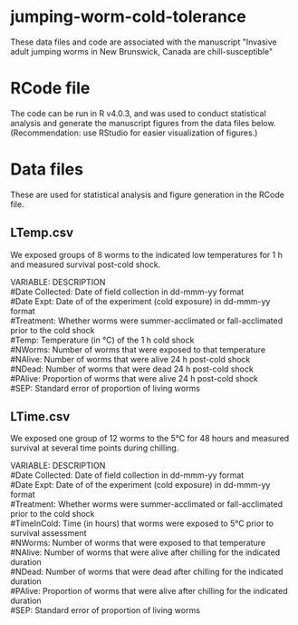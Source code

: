 # jumping-worm-cold-tolerance

These data files and code are associated with the manuscript 
"Invasive adult jumping worms in New Brunswick, Canada are chill-susceptible"

# RCode file
The code can be run in R v4.0.3, and was used to conduct statistical analysis and generate the manuscript figures from the data files below. (Recommendation: use RStudio for easier visualization of figures.)


# Data files
These are used for statistical analysis and figure generation in the RCode file.

## LTemp.csv

We exposed groups of 8 worms to the indicated low temperatures for 1 h and measured survival post-cold shock.

VARIABLE:                  DESCRIPTION <br>
#Date Collected:           Date of field collection in dd-mmm-yy format<br>
#Date Expt:                Date of of the experiment (cold exposure) in dd-mmm-yy format<br>
#Treatment:                Whether worms were summer-acclimated or fall-acclimated prior to the cold shock<br>
#Temp:                     Temperature (in °C) of the 1 h cold shock<br>
#NWorms:                   Number of worms that were exposed to that temperature<br>
#NAlive:                   Number of worms that were alive 24 h post-cold shock<br>
#NDead:                    Number of worms that were dead 24 h post-cold shock<br>
#PAlive:                   Proportion of worms that were alive 24 h post-cold shock<br>
#SEP:                      Standard error of proportion of living worms<br>

## LTime.csv

We exposed one group of 12 worms to the 5°C for 48 hours and measured survival at several time points during chilling.

VARIABLE:                  DESCRIPTION <br>
#Date Collected:           Date of field collection in dd-mmm-yy format<br>
#Date Expt:                Date of of the experiment (cold exposure) in dd-mmm-yy format<br>
#Treatment:                Whether worms were summer-acclimated or fall-acclimated prior to the cold shock<br>
#TimeInCold:               Time (in hours) that worms were exposed to 5°C prior to survival assessment<br>
#NWorms:                   Number of worms that were exposed to that temperature<br>
#NAlive:                   Number of worms that were alive after chilling for the indicated duration<br>
#NDead:                    Number of worms that were dead after chilling for the indicated duration<br>
#PAlive:                   Proportion of worms that were alive after chilling for the indicated duration<br>
#SEP:                      Standard error of proportion of living worms<br>
